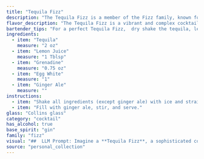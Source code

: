 ```yaml
---
title: "Tequila Fizz"
description: "The Tequila Fizz is a member of the Fizz family, known for their lively carbonation and citrusy profiles.  Born in the early 20th century, this tequila-based iteration likely emerged in the American Southwest, combining the spirit's popularity with the Fizz's existing structure. "
flavor_description: "The Tequila Fizz is a vibrant and complex cocktail. The tequila provides a robust agave base, while the lemon juice adds a sharp, citrusy tang. Grenadine lends a sweet, fruity note, and the egg white creates a creamy, frothy texture.  Ginger ale offers a refreshing effervescence and subtle spice, balancing the sweet and tart elements for a delightful, well-rounded experience. "
bartender_tips: "For a perfect Tequila Fizz,  dry shake the tequila, lemon juice, and egg white vigorously for 20 seconds to emulsify the egg white.  Then, add ice and shake again. This creates a smooth, frothy top.  Finally, strain into a chilled glass and top with ginger ale for a refreshing fizz. "
ingredients:
  - item: "Tequila"
    measure: "2 oz"
  - item: "Lemon Juice"
    measure: "1 Tblsp"
  - item: "Grenadine"
    measure: "0.75 oz"
  - item: "Egg White"
    measure: "1"
  - item: "Ginger Ale"
    measure: ""
instructions:
  - item: "Shake all ingredients (except ginger ale) with ice and strain into a collins glass over ice cubes."
  - item: "Fill with ginger ale, stir, and serve."
glass: "Collins glass"
category: "cocktail"
has_alcohol: true
base_spirit: "gin"
family: "fizz"
visual: "##  LLM Prompt: Imagine a **Tequila Fizz**, a sophisticated cocktail with a vibrant personality. **Describe the following in detail:*** **Color:**  What hues dominate the drink?  Is it a clear, bright yellow? Or does it possess a deeper, amber glow?* **Texture:**  Is the drink smooth and creamy from the egg white, or does it have a more effervescent, bubbly texture from the ginger ale? * **Appearance:**  Does it have a distinct layer separation, like a layered dessert? Are there any interesting patterns or swirls in the drink? * **Garnish:**  What would be a suitable garnish to enhance its visual appeal? A lime wedge? A sprig of mint? A cherry?  **Remember:** The description should paint a vivid picture of the Tequila Fizz, using descriptive language that appeals to all the senses.  "
source: "personal_collection"
---
```


